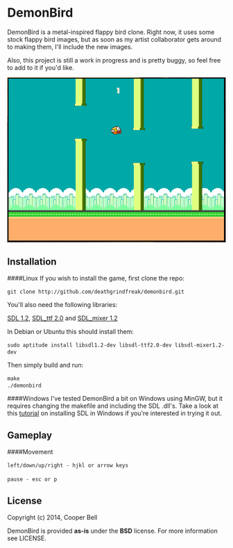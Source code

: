 DemonBird
=======
DemonBird is a metal-inspired flappy bird clone.  Right now, it uses some stock flappy bird images, but as soon
as my artist collaborator gets around to making them, I'll include the new images.

Also, this project is still a work in progress and is pretty buggy, so feel free to add to it if you'd like.

![DemonBird](demo.png?raw=true "DemonBird")


Installation
------------

####Linux
If you wish to install the game, first clone the repo:

    git clone http://github.com/deathgrindfreak/demonbird.git

You'll also need the following libraries:

[SDL 1.2](http://libsdl.org/download-1.2.php), [SDL_ttf 2.0](http://libsdl.org/projects/SDL_ttf) and [SDL_mixer 1.2](http://libsdl.org/projects/SDL_mixer)

In Debian or Ubuntu this should install them:

    sudo aptitude install libsdl1.2-dev libsdl-ttf2.0-dev libsdl-mixer1.2-dev

Then simply build and run:
    
    make
    ./demonbird


####Windows
I've tested DemonBird a bit on Windows using MinGW, but it requires changing the makefile and including the SDL .dll's.  Take a look at this [tutorial](http://lazyfoo.net/tutorials/SDL/01_hello_SDL/windows/index.php) on installing SDL in Windows if you're interested in trying it out.


Gameplay
--------
####Movement

    left/down/up/right - hjkl or arrow keys

    pause - esc or p


License
-------
Copyright (c) 2014, Cooper Bell

DemonBird is provided **as-is** under the **BSD** license. 
For more information see LICENSE.
